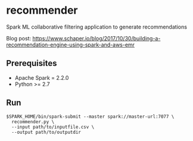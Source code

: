 # recommender
Spark ML collaborative filtering application to generate recommendations

Blog post: https://www.schaper.io/blog/2017/10/30/building-a-recommendation-engine-using-spark-and-aws-emr

## Prerequisites
* Apache Spark = 2.2.0
* Python >= 2.7

## Run
```
$SPARK_HOME/bin/spark-submit --master spark://master-url:7077 \
  recommender.py \
  --input path/to/inputfile.csv \
  --output path/to/outputdir
```
